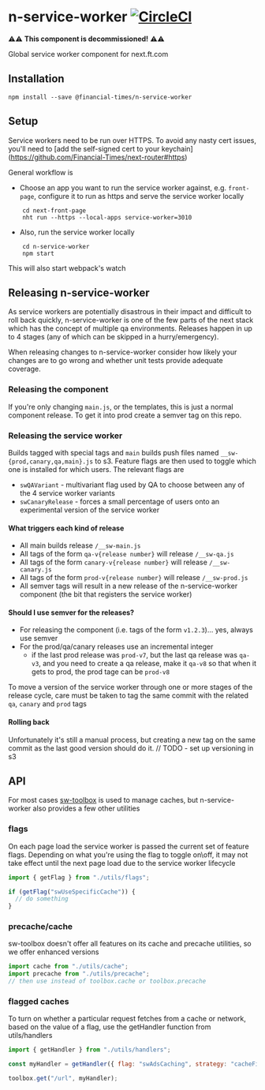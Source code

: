 # n-service-worker [![CircleCI](https://circleci.com/gh/Financial-Times/n-service-worker.svg?style=svg)](https://circleci.com/gh/Financial-Times/n-service-worker)

⚠️⚠️ **This component is decommissioned!** ⚠️⚠️

Global service worker component for next.ft.com

## Installation

`npm install --save @financial-times/n-service-worker`

## Setup

Service workers need to be run over HTTPS. To avoid any nasty cert issues,
you'll need to [add the self-signed cert to your keychain]
(https://github.com/Financial-Times/next-router#https)

General workflow is

- Choose an app you want to run the service worker against, e.g. `front-page`,
  configure it to run as https and serve the service worker locally

```
	cd next-front-page
	nht run --https --local-apps service-worker=3010
```

- Also, run the service worker locally

```
	cd n-service-worker
	npm start
```

This will also start webpack's watch

## Releasing n-service-worker

As service workers are potentially disastrous in their impact and difficult to roll back quickly, n-service-worker is one of the few parts of the next stack which has the concept of multiple qa environments. Releases happen in up to 4 stages (any of which can be skipped in a hurry/emergency).

When releasing changes to n-service-worker consider how likely your changes are to go wrong and whether unit tests provide adequate coverage.

### Releasing the component

If you're only changing `main.js`, or the templates, this is just a normal component release. To get it into prod create a semver tag on this repo.

### Releasing the service worker

Builds tagged with special tags and `main` builds push files named `__sw-{prod,canary,qa,main}.js` to s3. Feature flags are then used to toggle which one is installed for which users. The relevant flags are

- `swQAVariant` - multivariant flag used by QA to choose between any of the 4 service worker variants
- `swCanaryRelease` - forces a small percentage of users onto an experimental version of the service worker

#### What triggers each kind of release

- All main builds release `/__sw-main.js`
- All tags of the form `qa-v{release number}` will release `/__sw-qa.js`
- All tags of the form `canary-v{release number}` will release `/__sw-canary.js`
- All tags of the form `prod-v{release number}` will release `/__sw-prod.js`
- All semver tags will result in a new release of the n-service-worker component (the bit that registers the service worker)

#### Should I use semver for the releases?

- For releasing the component (i.e. tags of the form `v1.2.3`)... yes, always use semver
- For the prod/qa/canary releases use an incremental integer
  - if the last prod release was `prod-v7`, but the last qa release was `qa-v3`, and you need to create a qa release, make it `qa-v8` so that when it gets to prod, the prod tage can be `prod-v8`

To move a version of the service worker through one or more stages of the release cycle, care must be taken to tag the same commit with the related `qa`, `canary` and `prod` tags

#### Rolling back

Unfortunately it's still a manual process, but creating a new tag on the same commit as the last good version should do it.
// TODO - set up versioning in s3

## API

For most cases [sw-toolbox](http://googlechrome.github.io/sw-toolbox/docs/releases/v3.2.0/tutorial-api.html) is used to manage caches, but n-service-worker also provides a few other utilities

### flags

On each page load the service worker is passed the current set of feature flags. Depending on what you're using the flag to toggle on\off, it may not take effect until the next page load due to the service worker lifecycle

```javascript
import { getFlag } from "./utils/flags";

if (getFlag("swUseSpecificCache")) {
  // do something
}
```

### precache/cache

sw-toolbox doesn't offer all features on its cache and precache utilities, so we offer enhanced versions

```javascript
import cache from "./utils/cache";
import precache from "./utils/precache";
// then use instead of toolbox.cache or toolbox.precache
```

### flagged caches

To turn on whether a particular request fetches from a cache or network, based on the value of a flag, use the getHandler function from utils/handlers

```javascript
import { getHandler } from "./utils/handlers";

const myHandler = getHandler({ flag: "swAdsCaching", strategy: "cacheFirst" });

toolbox.get("/url", myHandler);
```
